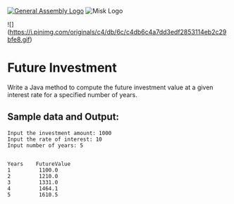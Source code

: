 [![General Assembly Logo](https://camo.githubusercontent.com/1a91b05b8f4d44b5bbfb83abac2b0996d8e26c92/687474703a2f2f692e696d6775722e636f6d2f6b6538555354712e706e67)](https://generalassemb.ly/education/web-development-immersive)
![Misk Logo](https://i.ibb.co/KmXhJbm/Webp-net-resizeimage-1.png)


![] (https://i.pinimg.com/originals/c4/db/6c/c4db6c4a7dd3edf2853114eb2c29bfe8.gif)

# Future Investment

Write a Java method to compute the future investment value at a given interest rate for a specified number of years.


## Sample data and Output:

```
Input the investment amount: 1000
Input the rate of interest: 10
Input number of years: 5


Years    FutureValue
1         1100.0
2         1210.0
3         1331.0
4         1464.1
5         1610.5

```